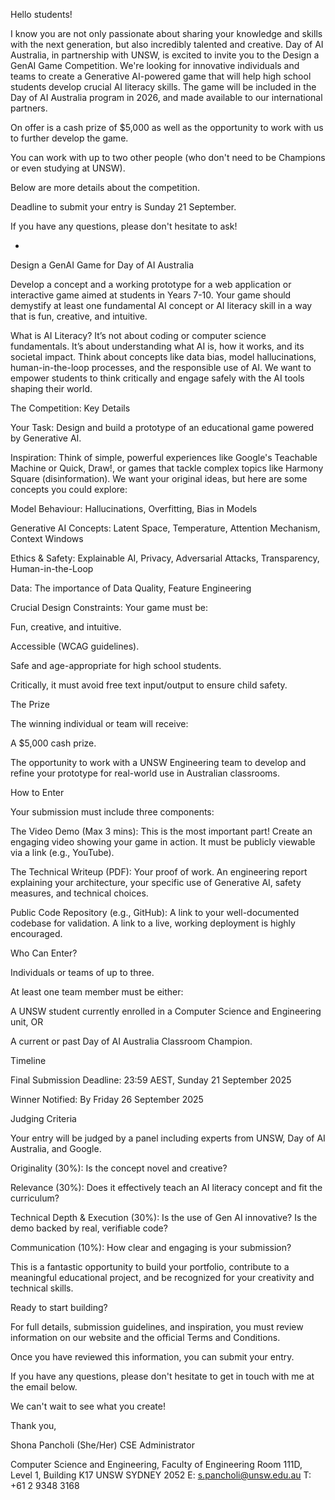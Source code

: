 Hello students!

I know you are not only passionate about sharing your knowledge and skills with the next generation, but also incredibly talented and creative.
Day of AI Australia, in partnership with UNSW, is excited to invite you to the Design a GenAI Game Competition. We're looking for innovative individuals and teams to create a Generative AI-powered game that will help high school students develop crucial AI literacy skills. The game will be included in the Day of AI Australia program in 2026, and made available to our international partners.

On offer is a cash prize of $5,000 as well as the opportunity to work with us to further develop the game.

You can work with up to two other people (who don't need to be Champions or even studying at UNSW).

Below are more details about the competition. 

Deadline to submit your entry is Sunday 21 September.

If you have any questions, please don't hesitate to ask!

-

Design a GenAI Game for Day of AI Australia

Develop a concept and a working prototype for a web application or interactive game aimed at students in Years 7-10. Your game should demystify at least one fundamental AI concept or AI literacy skill in a way that is fun, creative, and intuitive.

What is AI Literacy? It’s not about coding or computer science fundamentals. It’s about understanding what AI is, how it works, and its societal impact. Think about concepts like data bias, model hallucinations, human-in-the-loop processes, and the responsible use of AI. We want to empower students to think critically and engage safely with the AI tools shaping their world.

The Competition: Key Details

Your Task: Design and build a prototype of an educational game powered by Generative AI.

Inspiration: Think of simple, powerful experiences like Google's Teachable Machine or Quick, Draw!, or games that tackle complex topics like Harmony Square (disinformation). We want your original ideas, but here are some concepts you could explore:

Model Behaviour: Hallucinations, Overfitting, Bias in Models

Generative AI Concepts: Latent Space, Temperature, Attention Mechanism, Context Windows

Ethics & Safety: Explainable AI, Privacy, Adversarial Attacks, Transparency, Human-in-the-Loop

Data: The importance of Data Quality, Feature Engineering

Crucial Design Constraints: Your game must be:

Fun, creative, and intuitive.

Accessible (WCAG guidelines).

Safe and age-appropriate for high school students.

Critically, it must avoid free text input/output to ensure child safety.



The Prize

The winning individual or team will receive:

A $5,000 cash prize.

The opportunity to work with a UNSW Engineering team to develop and refine your prototype for real-world use in Australian classrooms.



How to Enter

Your submission must include three components:

The Video Demo (Max 3 mins): This is the most important part! Create an engaging video showing your game in action. It must be publicly viewable via a link (e.g., YouTube).

The Technical Writeup (PDF): Your proof of work. An engineering report explaining your architecture, your specific use of Generative AI, safety measures, and technical choices.

Public Code Repository (e.g., GitHub): A link to your well-documented codebase for validation. A link to a live, working deployment is highly encouraged.

Who Can Enter?

Individuals or teams of up to three.

At least one team member must be either:

A UNSW student currently enrolled in a Computer Science and Engineering unit, OR

A current or past Day of AI Australia Classroom Champion.

Timeline

Final Submission Deadline: 23:59 AEST, Sunday 21 September 2025

Winner Notified: By Friday 26 September 2025



Judging Criteria

Your entry will be judged by a panel including experts from UNSW, Day of AI Australia, and Google.

Originality (30%): Is the concept novel and creative?

Relevance (30%): Does it effectively teach an AI literacy concept and fit the curriculum?

Technical Depth & Execution (30%): Is the use of Gen AI innovative? Is the demo backed by real, verifiable code?

Communication (10%): How clear and engaging is your submission?

This is a fantastic opportunity to build your portfolio, contribute to a meaningful educational project, and be recognized for your creativity and technical skills.



Ready to start building?

For full details, submission guidelines, and inspiration, you must review information on our website and the official Terms and Conditions.

Once you have reviewed this information, you can submit your entry.

If you have any questions, please don't hesitate to get in touch with me at the email below.

We can't wait to see what you create!

Thank you,
 
Shona Pancholi (She/Her)
CSE Administrator
 
Computer Science and Engineering, Faculty of Engineering
Room 111D, Level 1, Building K17
UNSW SYDNEY 2052
E: s.pancholi@unsw.edu.au
T: +61 2 9348 3168
